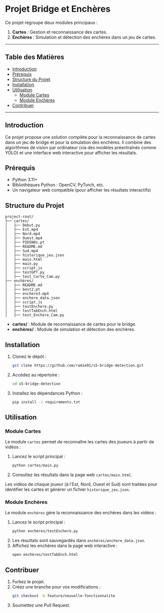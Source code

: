 # Projet Bridge et Enchères

Ce projet regroupe deux modules principaux : 
1. **Cartes** : Gestion et reconnaissance des cartes.
2. **Enchères** : Simulation et détection des enchères dans un jeu de cartes.

---

## Table des Matières

- [Introduction](#introduction)
- [Prérequis](#prérequis)
- [Structure du Projet](#structure-du-projet)
- [Installation](#installation)
- [Utilisation](#utilisation)
  - [Module Cartes](#module-cartes)
  - [Module Enchères](#module-enchères)
- [Contribuer](#contribuer)

---

## Introduction

Ce projet propose une solution complète pour la reconnaissance de cartes dans un jeu de bridge et pour la simulation des enchères. Il combine des algorithmes de vision par ordinateur (via des modèles préentraînés comme YOLO) et une interface web interactive pour afficher les résultats.

## Prérequis

- Python 3.11+
- Bibliothèques Python : OpenCV, PyTorch, etc.
- Un navigateur web compatible (pour afficher les résultats interactifs)

## Structure du Projet

```
project-root/
├── cartes/
│   ├── Debut.py
│   ├── Est.mp4
│   ├── Nord.mp4
│   ├── Ouest.mp4
│   ├── PID5N0s.pt
│   ├── README.md
│   ├── Sud.mp4
│   ├── historique_jeu.json
│   ├── main.html
│   ├── main.py
│   ├── script.js
│   ├── testGPT.py
│   ├── test_Carte_Cam.py
├── enchères/
│   ├── README.md
│   ├── best2.pt
│   ├── enchere3.mp4
│   ├── enchere_data.json
│   ├── script.js
│   ├── testEnchere.py
│   ├── testTabEnch.html
│   ├── test_Enchere_Cam.py
```

- **cartes/** : Module de reconnaissance de cartes pour le bridge.
- **enchères/** : Module de simulation et détection des enchères.

## Installation

1. Clonez le dépôt :
   ```bash
   git clone https://github.com/ramie91/s5-bridge-detection.git
   ```
2. Accédez au répertoire :
   ```bash
   cd s5-bridge-detection
   ```
3. Installez les dépendances Python :
   ```bash
   pip install -r requirements.txt
   ```

## Utilisation

### Module Cartes

Le module `cartes` permet de reconnaître les cartes des joueurs à partir de vidéos :

1. Lancez le script principal :
   ```bash
   python cartes/main.py
   ```
2. Consultez les résultats dans la page web `cartes/main.html`.

Les vidéos de chaque joueur (à l'Est, Nord, Ouest et Sud) sont traitées pour identifier les cartes et générer un fichier `historique_jeu.json`.

### Module Enchères

Le module `enchères` gère la reconnaissance des enchères dans les vidéos :

1. Lancez le script principal :
   ```bash
   python enchères/testEnchere.py
   ```
2. Les résultats sont sauvegardés dans `enchères/enchere_data.json`.
3. Affichez les enchères dans la page web interactive :
   ```bash
   open enchères/testTabEnch.html
   ```

## Contribuer

1. Forkez le projet.
2. Créez une branche pour vos modifications :
   ```bash
   git checkout -b feature/nouvelle-fonctionnalite
   ```
3. Soumettez une Pull Request.

